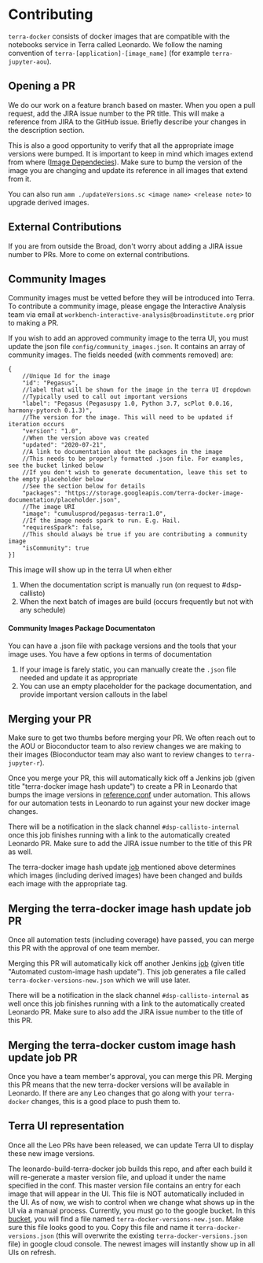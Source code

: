 # Contributing

`terra-docker` consists of docker images that are compatible with the notebooks service in Terra called Leonardo. We follow the naming convention of `terra-[application]-[image_name]` (for example `terra-jupyter-aou`).

## Opening a PR

We do our work on a feature branch based on master. When you open a pull request, add the JIRA issue number to the PR title. This will make a reference from JIRA to the GitHub issue. Briefly describe your changes in the description section.

This is also a good opportunity to verify that all the appropriate image versions were bumped. It is important to keep in mind which images extend from where ([Image Dependecies](https://github.com/DataBiosphere/terra-docker#image-dependencies)). Make sure to bump the version of the image you are changing and update its reference in all images that extend from it.

You can also run `amm ./updateVersions.sc <image name> <release note>` to upgrade derived images.

## External Contributions

If you are from outside the Broad, don't worry about adding a JIRA issue number to PRs. More to come on external contributions.

## Community Images

Community images must be vetted before they will be introduced into Terra.
To contribute a community image, please engage the Interactive Analysis team via email at `workbench-interactive-analysis@broadinstitute.org` prior to making a PR. 

If you wish to add an approved community image to the terra UI, you must update the json file `config/community_images.json`. 
It contains an array of community images. The fields needed (with comments removed) are:

```
{
    //Unique Id for the image
    "id": "Pegasus", 
    //label that will be shown for the image in the terra UI dropdown
    //Typically used to call out important versions
    "label": "Pegasus (Pegasuspy 1.0, Python 3.7, scPlot 0.0.16, harmony-pytorch 0.1.3)",
    //The version for the image. This will need to be updated if iteration occurs
    "version": "1.0",
    //When the version above was created
    "updated": "2020-07-21",
    //A link to documentation about the packages in the image
    //This needs to be properly formatted .json file. For examples, see the bucket linked below
    //If you don't wish to generate documentation, leave this set to the empty placeholder below 
    //See the section below for details
    "packages": "https://storage.googleapis.com/terra-docker-image-documentation/placeholder.json",
    //The image URI
    "image": "cumulusprod/pegasus-terra:1.0",
    //If the image needs spark to run. E.g. Hail.
    "requiresSpark": false,
    //This should always be true if you are contributing a community image
    "isCommunity": true
}]
```

This image will show up in the terra UI when either
1. When the documentation script is manually run (on request to #dsp-callisto)
2. When the next batch of images are build (occurs frequently but not with any schedule)

#### Community Images Package Documentaton

You can have a .json file with package versions and the tools that your image uses. You have a few options in terms of documentation
1. If your image is farely static, you can manually create the `.json` file needed and update it as appropriate
2. You can use an empty placeholder for the package documentation, and provide important version callouts in the label

## Merging your PR

Make sure to get two thumbs before merging your PR. We often reach out to the AOU or Bioconductor team to also review changes we are making to their images (Bioconductor team may also want to review changes to `terra-jupyter-r`).

Once you merge your PR, this will automatically kick off a Jenkins job (given title "terra-docker image hash update") to create a PR in Leonardo that bumps the image versions in [reference.conf](https://github.com/DataBiosphere/leonardo/blob/develop/automation/src/test/resources/reference.conf) under automation. This allows for our automation tests in Leonardo to run against your new docker image changes. 

There will be a notification in the slack channel `#dsp-callisto-internal` once this job finishes running with a link to the automatically created Leonardo PR. Make sure to add the JIRA issue number to the title of this PR as well.

The terra-docker image hash update [job](https://fc-jenkins.dsp-techops.broadinstitute.org/job/swatomation-pipeline/)  mentioned above determines which images (including derived images) have been changed and builds each image with the appropriate tag.

## Merging the terra-docker image hash update job PR

Once all automation tests (including coverage) have passed, you can merge this PR with the approval of one team member.

Merging this PR will automatically kick off another Jenkins [job](https://fc-jenkins.dsp-techops.broadinstitute.org/job/leonardo-dataproc-image/) (given title "Automated custom-image hash update"). This job generates a file called `terra-docker-versions-new.json` which we will use later.

There will be a notification in the slack channel `#dsp-callisto-internal` as well once this job finishes running with a link to the automatically created Leonardo PR. Make sure to also add the JIRA issue number to the title of this PR.

## Merging the terra-docker custom image hash update job PR

Once you have a team member's approval, you can merge this PR. Merging this PR means that the new terra-docker versions will be available in Leonardo. If there are any Leo changes that go along with your `terra-docker` changes, this is a good place to push them to.

## Terra UI representation

Once all the Leo PRs have been released, we can update Terra UI to display these new image versions.

The leonardo-build-terra-docker job builds this repo, and after each build it will re-generate a master version file, and upload it under the name specified in the conf. This master version file contains an entry for each image that will appear in the UI. This file is NOT automatically included in the UI. As of now, we wish to control when we change what shows up in the UI via a manual process. Currently, you must go to the google bucket. In this [bucket](https://console.cloud.google.com/storage/browser/terra-docker-image-documentation?authuser=1&project=broad-dsp-gcr-public&rapt=AEjHL4NRGpDcVgK-6J704V1iQh_pDdlrm5lR0OylMI3biUiEAQkOvDuqsN9U7tFS3woVdP0KQrT1mpue7Oyk6slJ1fisoxOVVQ), you will find a file named `terra-docker-versions-new.json`. Make sure this file looks good to you. Copy this file and name it `terra-docker-versions.json` (this will overwrite the existing `terra-docker-versions.json` file) in google cloud console. The newest images will instantly show up in all UIs on refresh.
